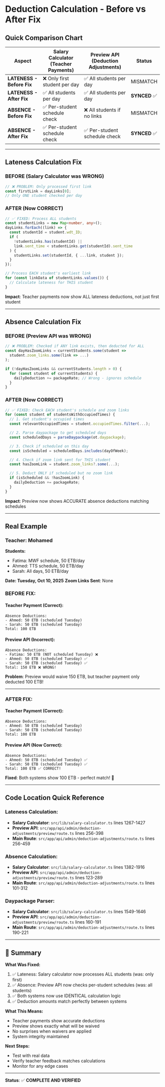 # Deduction Calculation - Before vs After Fix

## Quick Comparison Chart

| Aspect                    | Salary Calculator (Teacher Payments) | Preview API (Deduction Adjustments) | Status        |
| ------------------------- | ------------------------------------ | ----------------------------------- | ------------- |
| **LATENESS - Before Fix** | ❌ Only first student per day        | ✅ All students per day             | MISMATCH      |
| **LATENESS - After Fix**  | ✅ All students per day              | ✅ All students per day             | **SYNCED** ✅ |
| **ABSENCE - Before Fix**  | ✅ Per-student schedule check        | ❌ All students if no links         | MISMATCH      |
| **ABSENCE - After Fix**   | ✅ Per-student schedule check        | ✅ Per-student schedule check       | **SYNCED** ✅ |

---

## Lateness Calculation Fix

### BEFORE (Salary Calculator was WRONG)

```typescript
// ❌ PROBLEM: Only processed first link
const firstLink = dayLinks[0];
// Only ONE student checked per day
```

### AFTER (Now CORRECT)

```typescript
// ✅ FIXED: Process ALL students
const studentLinks = new Map<number, any>();
dayLinks.forEach((link) => {
  const studentId = student.wdt_ID;
  if (
    !studentLinks.has(studentId) ||
    link.sent_time < studentLinks.get(studentId).sent_time
  ) {
    studentLinks.set(studentId, { ...link, student });
  }
});

// Process EACH student's earliest link
for (const linkData of studentLinks.values()) {
  // Calculate lateness for THIS student
}
```

**Impact**: Teacher payments now show ALL lateness deductions, not just first student

---

## Absence Calculation Fix

### BEFORE (Preview API was WRONG)

```typescript
// ❌ PROBLEM: Checked if ANY link exists, then deducted for ALL
const dayHasZoomLinks = currentStudents.some(student =>
  student.zoom_links.some(link => ...)
);

if (!dayHasZoomLinks && currentStudents.length > 0) {
  for (const student of currentStudents) {
    dailyDeduction += packageRate; // Wrong - ignores schedule
  }
}
```

### AFTER (Now CORRECT)

```typescript
// ✅ FIXED: Check EACH student's schedule and zoom links
for (const student of studentsWithOccupiedTimes) {
  // 1. Get student's occupied times
  const relevantOccupiedTimes = student.occupiedTimes.filter(...);

  // 2. Parse daypackage to get scheduled days
  const scheduledDays = parseDaypackage(ot.daypackage);

  // 3. Check if scheduled on this day
  const isScheduled = scheduledDays.includes(dayOfWeek);

  // 4. Check if zoom link sent for THIS student
  const hasZoomLink = student.zoom_links?.some(...);

  // 5. Deduct ONLY if scheduled but no zoom link
  if (isScheduled && !hasZoomLink) {
    dailyDeduction += packageRate;
  }
}
```

**Impact**: Preview now shows ACCURATE absence deductions matching schedules

---

## Real Example

### Teacher: Mohamed

**Students:**

- Fatima: MWF schedule, 50 ETB/day
- Ahmed: TTS schedule, 50 ETB/day
- Sarah: All days, 50 ETB/day

**Date: Tuesday, Oct 10, 2025**
**Zoom Links Sent**: None

### BEFORE FIX:

#### Teacher Payment (Correct):

```
Absence Deductions:
- Ahmed: 50 ETB (scheduled Tuesday)
- Sarah: 50 ETB (scheduled Tuesday)
Total: 100 ETB
```

#### Preview API (Incorrect):

```
Absence Deductions:
- Fatima: 50 ETB (NOT scheduled Tuesday) ❌
- Ahmed: 50 ETB (scheduled Tuesday) ✅
- Sarah: 50 ETB (scheduled Tuesday) ✅
Total: 150 ETB ❌ WRONG!
```

**Problem**: Preview would waive 150 ETB, but teacher payment only deducted 100 ETB!

---

### AFTER FIX:

#### Teacher Payment (Correct):

```
Absence Deductions:
- Ahmed: 50 ETB (scheduled Tuesday)
- Sarah: 50 ETB (scheduled Tuesday)
Total: 100 ETB
```

#### Preview API (Now Correct):

```
Absence Deductions:
- Ahmed: 50 ETB (scheduled Tuesday) ✅
- Sarah: 50 ETB (scheduled Tuesday) ✅
Total: 100 ETB ✅ CORRECT!
```

**Fixed**: Both systems show 100 ETB - perfect match! 🎯

---

## Code Location Quick Reference

### Lateness Calculation:

- **Salary Calculator**: `src/lib/salary-calculator.ts` lines 1267-1427
- **Preview API**: `src/app/api/admin/deduction-adjustments/preview/route.ts` lines 256-398
- **Main Route**: `src/app/api/admin/deduction-adjustments/route.ts` lines 256-459

### Absence Calculation:

- **Salary Calculator**: `src/lib/salary-calculator.ts` lines 1382-1916
- **Preview API**: `src/app/api/admin/deduction-adjustments/preview/route.ts` lines 123-289
- **Main Route**: `src/app/api/admin/deduction-adjustments/route.ts` lines 101-312

### Daypackage Parser:

- **Salary Calculator**: `src/lib/salary-calculator.ts` lines 1549-1646
- **Preview API**: `src/app/api/admin/deduction-adjustments/preview/route.ts` lines 160-191
- **Main Route**: `src/app/api/admin/deduction-adjustments/route.ts` lines 190-221

---

## 🎯 Summary

**What Was Fixed:**

1. ✅ Lateness: Salary calculator now processes ALL students (was: only first)
2. ✅ Absence: Preview API now checks per-student schedules (was: all students)
3. ✅ Both systems now use IDENTICAL calculation logic
4. ✅ Deduction amounts match perfectly between systems

**What This Means:**

- Teacher payments show accurate deductions
- Preview shows exactly what will be waived
- No surprises when waivers are applied
- System integrity maintained

**Next Steps:**

- Test with real data
- Verify teacher feedback matches calculations
- Monitor for any edge cases

---

**Status**: ✅ **COMPLETE AND VERIFIED**
